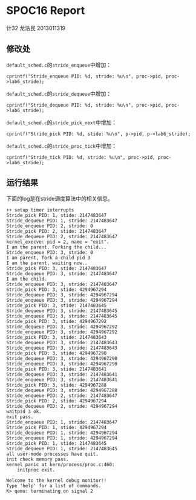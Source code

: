 # SPOC16 Report
计32 龙浩民 2013011319


## 修改处

`default_sched.c`的`stride_enqueue`中增加：

    cprintf("Stride_enqueue PID: %d, stride: %u\n", proc->pid, proc->lab6_stride);

`default_sched.c`的`stride_dequeue`中增加：

    cprintf("Stride_dequeue PID: %d, stride: %u\n", proc->pid, proc->lab6_stride);

`default_sched.c`的`stride_pick_next`中增加：

    cprintf("Stride_pick PID: %d, stide: %u\n", p->pid, p->lab6_stride);

`default_sched.c`的`stride_proc_tick`中增加：

    cprintf("Stride_tick PID: %d, stride: %u\n", proc->pid, proc->lab6_stride);

## 运行结果

下面的log是在stride调度算法中的相关信息。

    ++ setup timer interrupts
    Stride_pick PID: 1, stide: 2147483647
    Stride_dequeue PID: 1, stride: 2147483647
    Stride_enqueue PID: 2, stride: 0
    Stride_pick PID: 2, stide: 2147483647
    Stride_dequeue PID: 2, stride: 2147483647
    kernel_execve: pid = 2, name = "exit".
    I am the parent. Forking the child...
    Stride_enqueue PID: 3, stride: 0
    I am parent, fork a child pid 3
    I am the parent, waiting now..
    Stride_pick PID: 3, stide: 2147483647
    Stride_dequeue PID: 3, stride: 2147483647
    I am the child.
    Stride_enqueue PID: 3, stride: 2147483647
    Stride_pick PID: 3, stide: 4294967294
    Stride_dequeue PID: 3, stride: 4294967294
    Stride_enqueue PID: 3, stride: 4294967294
    Stride_pick PID: 3, stide: 2147483645
    Stride_dequeue PID: 3, stride: 2147483645
    Stride_enqueue PID: 3, stride: 2147483645
    Stride_pick PID: 3, stide: 4294967292
    Stride_dequeue PID: 3, stride: 4294967292
    Stride_enqueue PID: 3, stride: 4294967292
    Stride_pick PID: 3, stide: 2147483643
    Stride_dequeue PID: 3, stride: 2147483643
    Stride_enqueue PID: 3, stride: 2147483643
    Stride_pick PID: 3, stide: 4294967290
    Stride_dequeue PID: 3, stride: 4294967290
    Stride_enqueue PID: 3, stride: 4294967290
    Stride_pick PID: 3, stide: 2147483641
    Stride_dequeue PID: 3, stride: 2147483641
    Stride_enqueue PID: 3, stride: 2147483641
    Stride_pick PID: 3, stide: 4294967288
    Stride_dequeue PID: 3, stride: 4294967288
    Stride_enqueue PID: 2, stride: 2147483647
    Stride_pick PID: 2, stide: 4294967294
    Stride_dequeue PID: 2, stride: 4294967294
    waitpid 3 ok.
    exit pass.
    Stride_enqueue PID: 1, stride: 2147483647
    Stride_pick PID: 1, stide: 4294967294
    Stride_dequeue PID: 1, stride: 4294967294
    Stride_enqueue PID: 1, stride: 4294967294
    Stride_pick PID: 1, stide: 2147483645
    Stride_dequeue PID: 1, stride: 2147483645
    all user-mode processes have quit.
    init check memory pass.
    kernel panic at kern/process/proc.c:460:
        initproc exit.

    Welcome to the kernel debug monitor!!
    Type 'help' for a list of commands.
    K> qemu: terminating on signal 2
